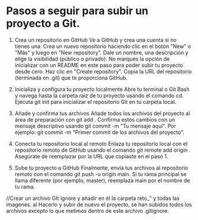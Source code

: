 # Pasos a seguir para subir un proyecto a Git.

1. Crea un repositorio en GitHub
Ve a GitHub y crea una cuenta si no tienes una. 
Crea un nuevo repositorio haciendo clic en el botón "New" o "Más" y luego en "New repository". 
Dale un nombre, una descripción y elige la visibilidad (público o privado). 
No marques la opción de inicializar con un README en este paso para poder subir tu proyecto desde cero. 
Haz clic en "Create repository". 
Copia la URL del repositorio (terminada en .git) que te proporciona GitHub.

2. Inicializa y configura tu proyecto localmente
Abre tu terminal o Git Bash y navega hasta la carpeta raíz de tu proyecto usando el comando cd. 
Ejecuta git init para inicializar el repositorio Git en tu carpeta local. 

3. Añade y confirma tus archivos
Añade todos los archivos del proyecto al área de preparación con git add .
Confirma estos cambios con un mensaje descriptivo usando git commit -m "Tu mensaje aquí". Por ejemplo: git commit -m "Primer commit de los archivos del proyecto". 

4. Conecta tu repositorio local al remoto 
Enlaza tu repositorio local con el repositorio remoto de GitHub usando el comando git remote add origin <URL>. Asegúrate de reemplazar <URL> por la URL que copiaste en el paso 1.

5. Sube tu proyecto a GitHub 
Finalmente, envía tus archivos al repositorio remoto con el comando git push -u origin main. Si tu rama principal se llama diferente (por ejemplo, master), reemplaza main por el nombre de tu rama.

//Crear un archivo GIt ignore y añadir en él la carpeta reto_" y todas las imagenes.
al Hacerlo y subir de nuevo el proyecto, se han subidos todos los archivos excepto lo que metimos dentro de este archivo .gitignore.